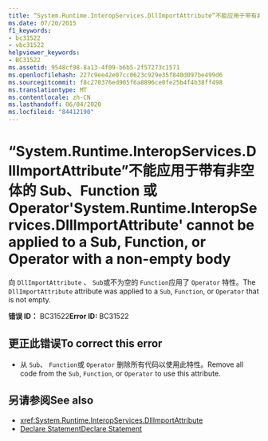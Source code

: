 ```yaml
---
title: “System.Runtime.InteropServices.DllImportAttribute”不能应用于带有非空体的 Sub、Function 或 Operator
ms.date: 07/20/2015
f1_keywords:
- bc31522
- vbc31522
helpviewer_keywords:
- BC31522
ms.assetid: 9548cf98-8a13-4f09-b6b5-2f57273c1571
ms.openlocfilehash: 227c9ee42e07cc0623c929e35f840d097be499d6
ms.sourcegitcommit: f8c270376ed905f6a8896ce0fe25b4f4b38ff498
ms.translationtype: MT
ms.contentlocale: zh-CN
ms.lasthandoff: 06/04/2020
ms.locfileid: "84412190"
---
```

# <a name="systemruntimeinteropservicesdllimportattribute-cannot-be-applied-to-a-sub-function-or-operator-with-a-non-empty-body"></a><span data-ttu-id="2b932-102">“System.Runtime.InteropServices.DllImportAttribute”不能应用于带有非空体的 Sub、Function 或 Operator</span><span class="sxs-lookup"><span data-stu-id="2b932-102">'System.Runtime.InteropServices.DllImportAttribute' cannot be applied to a Sub, Function, or Operator with a non-empty body</span></span>
<span data-ttu-id="2b932-103">向 `DllImportAttribute` 、 `Sub`或不为空的 `Function`应用了 `Operator` 特性。</span><span class="sxs-lookup"><span data-stu-id="2b932-103">The `DllImportAttribute` attribute was applied to a `Sub`, `Function`, or `Operator` that is not empty.</span></span>  
  
 <span data-ttu-id="2b932-104">**错误 ID：** BC31522</span><span class="sxs-lookup"><span data-stu-id="2b932-104">**Error ID:** BC31522</span></span>  
  
## <a name="to-correct-this-error"></a><span data-ttu-id="2b932-105">更正此错误</span><span class="sxs-lookup"><span data-stu-id="2b932-105">To correct this error</span></span>  
  
- <span data-ttu-id="2b932-106">从 `Sub`、 `Function`或 `Operator` 删除所有代码以使用此特性。</span><span class="sxs-lookup"><span data-stu-id="2b932-106">Remove all code from the `Sub`, `Function`, or `Operator` to use this attribute.</span></span>  
  
## <a name="see-also"></a><span data-ttu-id="2b932-107">另请参阅</span><span class="sxs-lookup"><span data-stu-id="2b932-107">See also</span></span>

- <xref:System.Runtime.InteropServices.DllImportAttribute>
- [<span data-ttu-id="2b932-108">Declare Statement</span><span class="sxs-lookup"><span data-stu-id="2b932-108">Declare Statement</span></span>](../language-reference/statements/declare-statement.md)

